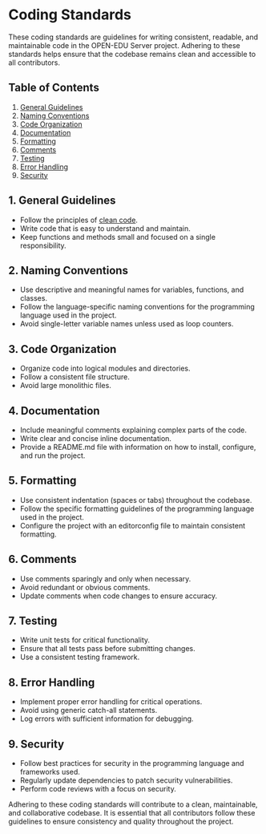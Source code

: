 # Coding Standards

These coding standards are guidelines for writing consistent, readable, and maintainable code in the OPEN-EDU Server project. Adhering to these standards helps ensure that the codebase remains clean and accessible to all contributors.

## Table of Contents

1. [General Guidelines](#1-general-guidelines)
2. [Naming Conventions](#2-naming-conventions)
3. [Code Organization](#3-code-organization)
4. [Documentation](#4-documentation)
5. [Formatting](#5-formatting)
6. [Comments](#6-comments)
7. [Testing](#7-testing)
8. [Error Handling](#8-error-handling)
9. [Security](#9-security)

## 1. General Guidelines

- Follow the principles of [clean code](https://en.wikipedia.org/wiki/Clean_Code).
- Write code that is easy to understand and maintain.
- Keep functions and methods small and focused on a single responsibility.

## 2. Naming Conventions

- Use descriptive and meaningful names for variables, functions, and classes.
- Follow the language-specific naming conventions for the programming language used in the project.
- Avoid single-letter variable names unless used as loop counters.

## 3. Code Organization

- Organize code into logical modules and directories.
- Follow a consistent file structure.
- Avoid large monolithic files.

## 4. Documentation

- Include meaningful comments explaining complex parts of the code.
- Write clear and concise inline documentation.
- Provide a README.md file with information on how to install, configure, and run the project.

## 5. Formatting

- Use consistent indentation (spaces or tabs) throughout the codebase.
- Follow the specific formatting guidelines of the programming language used in the project.
- Configure the project with an editorconfig file to maintain consistent formatting.

## 6. Comments

- Use comments sparingly and only when necessary.
- Avoid redundant or obvious comments.
- Update comments when code changes to ensure accuracy.

## 7. Testing

- Write unit tests for critical functionality.
- Ensure that all tests pass before submitting changes.
- Use a consistent testing framework.

## 8. Error Handling

- Implement proper error handling for critical operations.
- Avoid using generic catch-all statements.
- Log errors with sufficient information for debugging.

## 9. Security

- Follow best practices for security in the programming language and frameworks used.
- Regularly update dependencies to patch security vulnerabilities.
- Perform code reviews with a focus on security.

Adhering to these coding standards will contribute to a clean, maintainable, and collaborative codebase. It is essential that all contributors follow these guidelines to ensure consistency and quality throughout the project.
